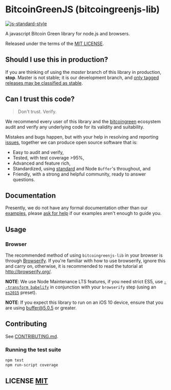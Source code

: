 # BitcoinGreenJS (bitcoingreenjs-lib)

[![js-standard-style](https://cdn.rawgit.com/feross/standard/master/badge.svg)](https://github.com/feross/standard)

A javascript Bitcoin Green library for node.js and browsers.

Released under the terms of the [MIT LICENSE](LICENSE).

## Should I use this in production?
If you are thinking of using the *master* branch of this library in production, **stop**.
Master is not stable; it is our development branch, and [only tagged releases may be classified as stable](https://github.com/bitcoingreen/bitcoingreenjs-lib/issues).


## Can I trust this code?
> Don't trust. Verify.

We recommend every user of this library and the [bitcoingreen](https://github.com/bitcoingreen) ecosystem audit and verify any underlying code for its validity and suitability.

Mistakes and bugs happen, but with your help in resolving and reporting [issues](https://github.com/bitcoingreen/bitcoingreenjs-lib/issues), together we can produce open source software that is:

- Easy to audit and verify,
- Tested, with test coverage >95%,
- Advanced and feature rich,
- Standardized, using [standard](http://github.com/standard/standard) and Node `Buffer`'s throughout, and
- Friendly, with a strong and helpful community, ready to answer questions.

## Documentation
Presently,  we do not have any formal documentation other than our [examples](#examples), please [ask for help](https://github.com/bitcoingreen/bitcoingreenjs-lib/issues/new) if our examples aren't enough to guide you.


## Usage

### Browser
The recommended method of using `bitcoingreenjs-lib` in your browser is through [Browserify](https://github.com/substack/node-browserify).
If you're familiar with how to use browserify, ignore this and carry on, otherwise, it is recommended to read the tutorial at http://browserify.org/.

**NOTE**: We use Node Maintenance LTS features, if you need strict ES5, use [`--transform babelify`](https://github.com/babel/babelify) in conjunction with your `browserify` step (using an [`es2015`](http://babeljs.io/docs/plugins/preset-es2015/) preset).

**NOTE**: If you expect this library to run on an iOS 10 device, ensure that you are using [buffer@5.0.5](https://github.com/feross/buffer/pull/155) or greater.


## Contributing
See [CONTRIBUTING.md](CONTRIBUTING.md).


### Running the test suite

``` bash
npm test
npm run-script coverage
```

## LICENSE [MIT](LICENSE)
